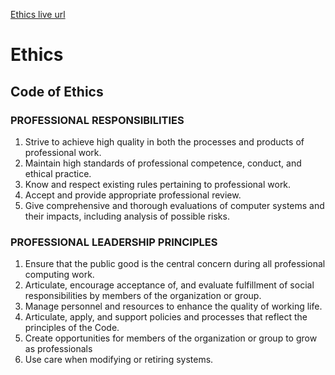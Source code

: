 [Ethics live url](https://mujahedyousef.github.io/advanced-js-reading-notes.-/day_31/class_31.html)

# Ethics

## Code of Ethics

### PROFESSIONAL RESPONSIBILITIES

1. Strive to achieve high quality in both the processes and products of professional work.
1. Maintain high standards of professional competence, conduct, and ethical practice.
1. Know and respect existing rules pertaining to professional work.
1. Accept and provide appropriate professional review.
1. Give comprehensive and thorough evaluations of computer systems and their impacts, including analysis of possible risks.

### PROFESSIONAL LEADERSHIP PRINCIPLES

1. Ensure that the public good is the central concern during all professional computing work.
1. Articulate, encourage acceptance of, and evaluate fulfillment of social responsibilities by members of the organization or group.
1. Manage personnel and resources to enhance the quality of working life.
1. Articulate, apply, and support policies and processes that reflect the principles of the Code.
1. Create opportunities for members of the organization or group to grow as professionals
1. Use care when modifying or retiring systems.
